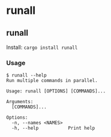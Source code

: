 # runall

## runall

Install: `cargo install runall`

### Usage

```shell
$ runall --help
Run multiple commands in parallel.

Usage: runall [OPTIONS] [COMMANDS]...

Arguments:
  [COMMANDS]...

Options:
  -n, --names <NAMES>
  -h, --help           Print help
```
